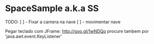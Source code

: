 # SpaceSample a.k.a SS 
TODO:
	[ ] - Fixar a camera na nave
	[ ] - movimentar nave

Pegar teclado com JFrame:
	http://goo.gl/1wNDQo
	procure tambem por 'java.awt.event.KeyListener'


